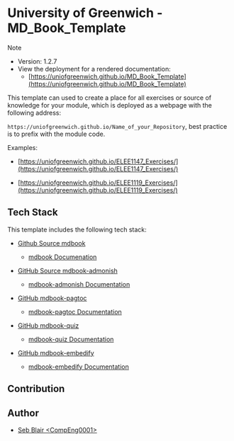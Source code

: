 # University of Greenwich - MD_Book_Template

> [!NOTE]
> - Version: 1.2.7
> - View the deployment for a rendered documentation:
>   - [https://uniofgreenwich.github.io/MD_Book_Template](https://uniofgreenwich.github.io/MD_Book_Template)

This template can used to create a place for all exercises or source of knowledge for your module, which is deployed as a webpage with the following address:

`https://uniofgreenwich.github.io/Name_of_your_Repository`, best practice is to prefix with the module code.

Examples: 
    
- [https://uniofgreenwich.github.io/ELEE1147_Exercises/](https://uniofgreenwich.github.io/ELEE1147_Exercises/)

- [https://uniofgreenwich.github.io/ELEE1119_Exercises/](https://uniofgreenwich.github.io/ELEE1119_Exercises/)

## Tech Stack

This template includes the following tech stack:

- [Github Source mdbook](https://github.com/rust-lang/mdBook)
  - [mdbook Documenation](https://rust-lang.github.io/mdBook/)

- [GitHub Source mdbook-admonish](https://github.com/tommilligan/mdbook-admonish)
  - [mdbook-admonish Documentation](https://tommilligan.github.io/mdbook-admonish/)
  
- [GitHub mdbook-pagtoc](https://github.com/slowsage/mdbook-pagetoc)
  - [mdbook-pagtoc Documentation](https://jorel.dev/mdBook-pagetoc/)

- [GitHub mdbook-quiz](https://github.com/cognitive-engineering-lab/mdbook-quiz)
  - [mdbook-quiz Documentation](https://github.com/cognitive-engineering-lab/mdbook-quiz)

- [GitHub mdbook-embedify](https://github.com/MR-Addict/mdbook-embedify)
  - [mdbook-embedify Documentation]([b/mdbook-quizhttps://github.com/cognitive-engineering-la](https://mr-addict.github.io/mdbook-embedify/))


## Contribution


## Author

- [Seb Blair \<CompEng0001\>](https://github.com/CompEng0001)